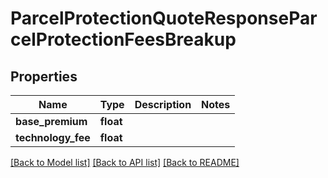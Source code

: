 # ParcelProtectionQuoteResponseParcelProtectionFeesBreakup

## Properties
Name | Type | Description | Notes
------------ | ------------- | ------------- | -------------
**base_premium** | **float** |  | 
**technology_fee** | **float** |  | 

[[Back to Model list]](../README.md#documentation-for-models) [[Back to API list]](../README.md#documentation-for-api-endpoints) [[Back to README]](../README.md)


